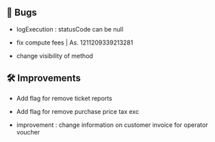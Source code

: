 ## 🐛 Bugs

- logExecution : statusCode can be null

- fix compute fees | As. 1211209339213281

- change visibility of method


## 🛠️ Improvements

- Add flag for remove ticket reports

- Add flag for remove purchase price tax exc

- improvement : change information on customer invoice for operator voucher